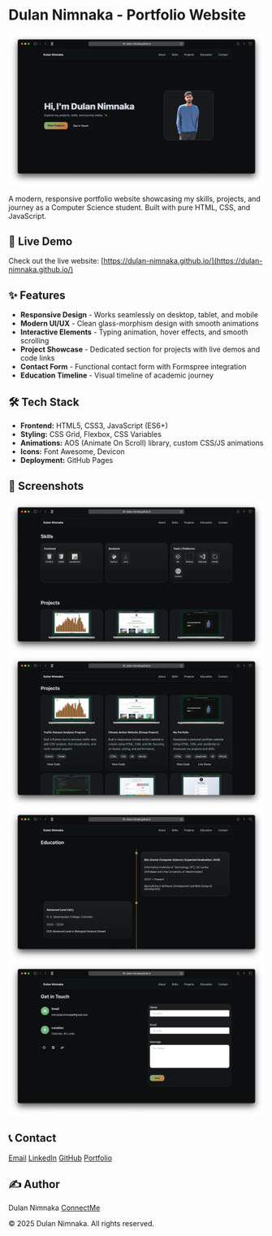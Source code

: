 # Dulan Nimnaka - Portfolio Website

![Portfolio Screenshot](./screenshots/home.webp)

A modern, responsive portfolio website showcasing my skills, projects, and journey as a Computer Science student. Built with pure HTML, CSS, and JavaScript.

## 🚀 Live Demo

Check out the live website: [https://dulan-nimnaka.github.io/](https://dulan-nimnaka.github.io/)

## ✨ Features

- **Responsive Design** - Works seamlessly on desktop, tablet, and mobile
- **Modern UI/UX** - Clean glass-morphism design with smooth animations
- **Interactive Elements** - Typing animation, hover effects, and smooth scrolling
- **Project Showcase** - Dedicated section for projects with live demos and code links
- **Contact Form** - Functional contact form with Formspree integration
- **Education Timeline** - Visual timeline of academic journey

## 🛠️ Tech Stack

- **Frontend:** HTML5, CSS3, JavaScript (ES6+)
- **Styling:** CSS Grid, Flexbox, CSS Variables
- **Animations:** AOS (Animate On Scroll) library, custom CSS/JS animations
- **Icons:** Font Awesome, Devicon
- **Deployment:** GitHub Pages

## 📸 Screenshots

![Skills Section](./screenshots/skills.webp)
![Projects Section](./screenshots/projects.webp)
![Education Section](./screenshots/education.webp)
![Contact Section](./screenshots/contact.webp)

## 📞 Contact
[Email](info.dulannimnaka@gmail.com)
[LinkedIn](linkedin.com/in/dulannimnaka)
[GitHub](github.com/dulan-nimnaka)
[Portfolio](dulan-nimnaka.github.io)

## ✍️ Author
Dulan Nimnaka [ConnectMe](https://dulan-nimnaka.github.io/connectme/)

© 2025 Dulan Nimnaka. All rights reserved.
